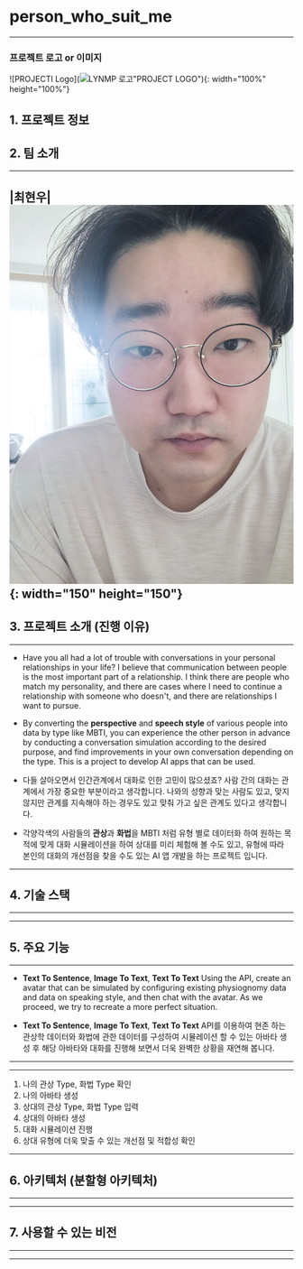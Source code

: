 # person_who_suit_me

---
### 프로젝트 로고 or 이미지
![PROJECTI Logo](![LYNMP 로고](https://i.esdrop.com/d/dLd7n17hg9.png "PROJECT LOGO")"PROJECT LOGO"){: width="100%" height="100%"}

## 1. 프로젝트 정보

## 2. 팀 소개
---
|최현우|
![alt text](/my_face.jpeg){: width="150" height="150"}
---
## 3. 프로젝트 소개 (진행 이유)
---
* Have you all had a lot of trouble with conversations in your personal relationships in your life? I believe that communication between people is the most important part of a relationship. I think there are people who match my personality, and there are cases where I need to continue a relationship with someone who doesn't, and there are relationships I want to pursue.

* By converting the **perspective** and **speech style** of various people into data by type like MBTI, you can experience the other person in advance by conducting a conversation simulation according to the desired purpose, and find improvements in your own conversation depending on the type. This is a project to develop AI apps that can be used.

* 다들 살아오면서 인간관계에서 대화로 인한 고민이 많으셨죠? 사람 간의 대화는 관계에서 가장 중요한 부분이라고 생각합니다. 나와의 성향과 맞는 사람도 있고, 맞지 않지만 관계를 지속해야 하는 경우도 있고 맞춰 가고 싶은 관계도 있다고 생각합니다.
* 각양각색의 사람들의 **관상**과 **화법**을 MBTI 처럼 유형 별로 데이터화 하여 원하는 목적에 맞게 대화 시뮬레이션을 하여 상대를 미리 체험해 볼 수도 있고, 유형에 따라 본인의 대화의 개선점을 찾을 수도 있는 AI 앱 개발을 하는 프로젝트 입니다.
---

## 4. 기술 스택
---

---
## 5. 주요 기능
---
* **Text To Sentence**, **Image To Text**, **Text To Text** Using the API, create an avatar that can be simulated by configuring existing physiognomy data and data on speaking style, and then chat with the avatar. As we proceed, we try to recreate a more perfect situation.

* **Text To Sentence**, **Image To Text**, **Text To Text** API를 이용하여 현존 하는 관상학 데이터와 화법에 관한 데이터를 구성하여 시뮬레이션 할 수 있는 아바타 생성 후 해당 아바타와 대화를 진행해 보면서 더욱 완벽한 상황을 재연해 봅니다.
---

 ---
 1. 나의 관상 Type, 화법 Type 확인
 2. 나의 아바타 생성
 3. 상대의 관상 Type, 화법 Type 입력
 4. 상대의 아바타 생성
 5. 대화 시뮬레이션 진행
 6. 상대 유형에 더욱 맞출 수 있는 개선점 및 적합성 확인
 ---

## 6. 아키텍처 (분할형 아키텍처)
---

---
## 7. 사용할 수 있는 비전
---

---